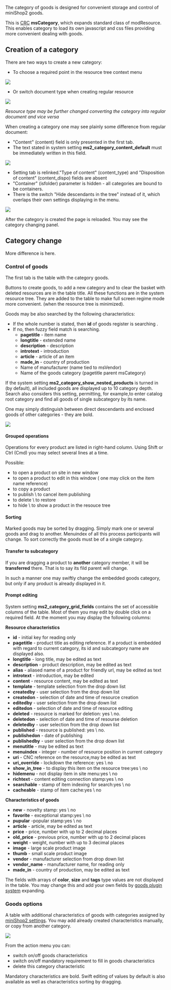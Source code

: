 The category of goods is designed for convenient storage and control of miniShop2 goods.

This is [CRC][0] **msCategory**, which expands standard class of modResource.
This enables category to load its own javascript and css files providing more convenient dealing with goods.

## Creation of a category

There are two ways to create a new category:

* To choose a required point in the resource tree context menu

[![](https://file.modx.pro/files/d/8/7/d87edd56ee056286ed8eb4575db6df6cs.jpg)](https://file.modx.pro/files/d/8/7/d87edd56ee056286ed8eb4575db6df6c.png)

* Or switch document type when creating regular resource

[![](https://file.modx.pro/files/c/b/c/cbc1e2f61632967c578cdfc22763ad93s.jpg)](https://file.modx.pro/files/c/b/c/cbc1e2f61632967c578cdfc22763ad93.png)

*Resource type may be further changed converting the category into regular document and vice versa*

When creating a category one may see plainly some difference from regular document:

* "Content" (content) field is only presented in the first tab.
* The text stated in system setting **ms2_category_content_default** must be immediately written in this field.

[![](https://file.modx.pro/files/0/e/0/0e0fa2e909480f5310381da4ed291552s.jpg)](https://file.modx.pro/files/0/e/0/0e0fa2e909480f5310381da4ed291552.png)

* Setting tab is relinked."Type of content" (content_type) and "Disposition of content" (content_dispo) fields are absent
* "Container" (isfolder) parameter is hidden - all categories are bound to be containers.
* There is the switch "Hide descendants in the tree" instead of it, which overlaps their own settings displaying in the menu.

[![](https://file.modx.pro/files/5/4/a/54ad024a03e945a7017c06b93edce074s.jpg)](https://file.modx.pro/files/5/4/a/54ad024a03e945a7017c06b93edce074.png)

After the category is created the page is reloaded. You may see the category changing panel.

## Category change

More difference is here.

### Control of goods

The first tab is the table with the category goods.

Buttons to create goods, to add a new category and to clear the basket with deleted resources are in the table title.
All these functions are in the system resource tree. They are added to the table to make full screen regime mode more convenient.
(when the resource tree is minimized).

Goods may be also searched by the following characteristics:

* If the whole number is stated, then **id** of goods register is searching .
* If no, then fuzzy field match is searching.
  * **pagetitle** - item name
  * **longtitle** - extended name
  * **description** - description
  * **introtext** - introduction
  * **article** - article of an item
  * **made_in** - country of production
  * Name of manufacturer (name tied to msVendor)
  * Name of the goods category (pagetitle parent msCategory)

If the system setting **ms2_category_show_nested_products** is turned in (by default), all included goods are  displayed up to 10 category depth.
Search also considers this setting, permitting, for example,to enter catalog root category and find all goods of single subcategory by its name.

One may simply distinguish between direct descendants and enclosed goods of other categories - they are bold.

[![](https://file.modx.pro/files/c/f/d/cfd7aedea1539f18cffb4b7077acbca0s.jpg)](https://file.modx.pro/files/c/f/d/cfd7aedea1539f18cffb4b7077acbca0.png)

#### Grouped operations

Operations for every product are listed in right-hand column. Using Shift or Ctrl (Cmd) you may select several lines at a time.

Possible:

* to open a product on site in new window
* to open a product to edit in this window ( one may click on the item name reference)
* to copy a product
* to publish \ to cancel item publishing
* to delete \ to restore
* to hide \ to show a product in the resouce tree

#### Sorting

Marked goods may be sorted by dragging.
Simply mark one or several goods and drag to another. Menuindex of all this process participants will change.
To sort correctly the goods must be of a single category.

#### Transfer to subcategory

If you are dragging a product to **another** category member, it will be **transferred** there.
That is to say its fild parent will change.

In such a manner one may swiftly change the embedded goods category, but only if any product is already displayed in it.

#### Prompt editing

System setting **ms2_category_grid_fields** contains the set of accessible columns of the table.
Most of them you may edit by double click on a required field.
At the moment you may display the following columns:

**Resource characteristics**

* **id** - initial key for reading only
* **pagetitle** - product title as editing reference. If a product is embedded with regard to current category, its id and subcategory name are displayed also.
* **longtitle** - long title, may be edited as text
* **description** - product description, may be edited as text
* **alias** - aliased name of a product for friendly url, may be edited as text
* **introtext** - introduction, may be edited
* **content** - resource content,  may be edited as text
* **template** - template selection from the drop down list
* **createdby** - user selection from the drop down list
* **createdon** - selection of date and time of resource creation
* **editedby** - user selection from the drop down list
* **editedon** - selection of date and time of resource editing
* **deleted** - resource is marked for deletion: yes \ no.
* **deletedon** - selection of date and time of resourse deletion
* **deletedby** - user selection from the drop down list
* **published** - resource is published: yes \ no.
* **publishedon** - date of publishing
* **publishedby** - user selection from the drop down list
* **menutitle** - may be edited as text
* **menuindex** - integer - number of resource position in current category
* **uri** - CNC reference on the resource,may be edited as text
* **uri_override** - lockdown the reference: yes \ no
* **show_in_tree** - to display this item on the resource tree:yes \ no
* **hidemenu** - not display item in site menu:yes \ no
* **richtext** - content editing connection stamp:yes \ no
* **searchable** - stamp of item indexing for search:yes \ no
* **cacheable** - stamp of item cache:yes \ no

**Characteristics of goods**

* **new** - novelty stamp: yes \ no
* **favorite** - exceptional stamp:yes \ no
* **pupular** -popular stamp:yes \ no
* **article** - article, may be edited as text
* **price** - price, number with up to 2 decimal places
* **old_price** - previous price,  number with up to 2 decimal places
* **weight** - weight, number with up to 3 decimal places
* **image** - large scale product image
* **thumb** - small scale product image
* **vendor** - manufacturer selection from drop down list
* **vendor_name** - manufacturer name, for reading only
* **made_in** - country of production, may be edited as text

The fields with arrays of **color**, **size** and **tags** type values are not displayed in the table.
You may change this and add your own fields  by [goods plugin system][1] expanding.

### Goods options

A table with additional characteristics of goods with categories assigned by [miniShop2 settings][2].
You may add already created characteristics manually, or copy from another category.

[![](https://file.modx.pro/files/b/d/7/bd729e2da9295e635ffe33e1926c1a3cs.jpg)](https://file.modx.pro/files/b/d/7/bd729e2da9295e635ffe33e1926c1a3c.png)

From the action menu you can:

* switch on/off goods characteristics
* switch on/off mandatory requirement to fill in goods characteristics
* delete this category characteristic

Mandatory characteristics are bold.
Swift editing of values by default is also available as well as characteristics sorting by dragging.

[0]: http://rtfm.modx.com/revolution/2.x/developing-in-modx/advanced-development/custom-resource-classes
[1]: /components/minishop2/03_development/01_plugin_goods.md
[2]: /components/minishop2/01_Interface/04_Settings.md
